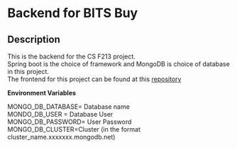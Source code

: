 # Backend for BITS Buy

## Description  

This is the backend for the CS F213 project.   
Spring boot is the choice of framework and MongoDB is choice of database in this project.  
The frontend for this project can be found at this [repository](https://github.com/akamikado/bits_buy_frontend)

**Environment Variables**  

MONGO_DB_DATABASE= Database name  
MONDO_DB_USER = Database User  
MONGO_DB_PASSWORD= User Password  
MONGO_DB_CLUSTER=Cluster (in the format cluster_name.xxxxxxx.mongodb.net)
